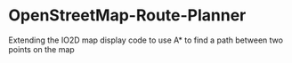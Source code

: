 # OpenStreetMap-Route-Planner
Extending the IO2D map display code to use A* to find a path between two points on the map

